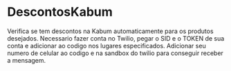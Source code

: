 # DescontosKabum
Verifica se tem descontos na Kabum automaticamente para os produtos desejados.
Necessario fazer conta no Twilio, pegar o SID e o TOKEN de sua conta e adicionar ao codigo nos lugares especificados.
Adicionar seu numero de celular ao codigo e na sandbox do twilio para conseguir receber a mensagem.
